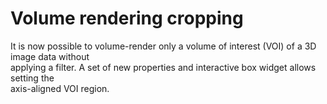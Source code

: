 # Volume rendering cropping

It is now possible to volume-render only a volume of interest (VOI) of a 3D image data without\
applying a filter. A set of new properties and interactive box widget allows setting the\
axis-aligned VOI region.
